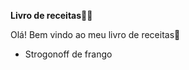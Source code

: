 **Livro de receitas**:man_cook:



Olá! Bem vindo ao meu livro de receitas:wave:

- Strogonoff de frango
